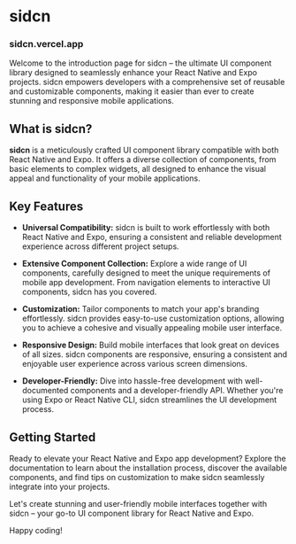 # sidcn

### sidcn.vercel.app

Welcome to the introduction page for sidcn – the ultimate UI component library designed to seamlessly enhance your React Native and Expo projects. sidcn empowers developers with a comprehensive set of reusable and customizable components, making it easier than ever to create stunning and responsive mobile applications.

## What is sidcn?

**sidcn** is a meticulously crafted UI component library compatible with both React Native and Expo. It offers a diverse collection of components, from basic elements to complex widgets, all designed to enhance the visual appeal and functionality of your mobile applications.

## Key Features

- **Universal Compatibility:** sidcn is built to work effortlessly with both React Native and Expo, ensuring a consistent and reliable development experience across different project setups.

- **Extensive Component Collection:** Explore a wide range of UI components, carefully designed to meet the unique requirements of mobile app development. From navigation elements to interactive UI components, sidcn has you covered.

- **Customization:** Tailor components to match your app's branding effortlessly. sidcn provides easy-to-use customization options, allowing you to achieve a cohesive and visually appealing mobile user interface.

- **Responsive Design:** Build mobile interfaces that look great on devices of all sizes. sidcn components are responsive, ensuring a consistent and enjoyable user experience across various screen dimensions.

- **Developer-Friendly:** Dive into hassle-free development with well-documented components and a developer-friendly API. Whether you're using Expo or React Native CLI, sidcn streamlines the UI development process.

## Getting Started

Ready to elevate your React Native and Expo app development? Explore the documentation to learn about the installation process, discover the available components, and find tips on customization to make sidcn seamlessly integrate into your projects.

Let's create stunning and user-friendly mobile interfaces together with sidcn – your go-to UI component library for React Native and Expo.

Happy coding!
